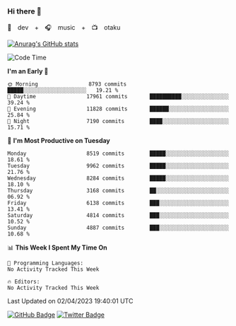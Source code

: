 ### Hi there 👋

🚀　dev　+　🎧　music　+　📺　otaku


[![Anurag's GitHub stats](https://github-readme-stats.vercel.app/api?username=koheitasaka&count_private=true&show_icons=true&theme=monokai)](https://github.com/koheitasaka/github-readme-stats)

<!--START_SECTION:waka-->
![Code Time](http://img.shields.io/badge/Code%20Time-1%2C161%20hrs%2023%20mins-blue)

**I'm an Early 🐤** 

```text
🌞 Morning                8793 commits        █████░░░░░░░░░░░░░░░░░░░░   19.21 % 
🌆 Daytime                17961 commits       ██████████░░░░░░░░░░░░░░░   39.24 % 
🌃 Evening                11828 commits       ██████░░░░░░░░░░░░░░░░░░░   25.84 % 
🌙 Night                  7190 commits        ████░░░░░░░░░░░░░░░░░░░░░   15.71 % 
```
📅 **I'm Most Productive on Tuesday** 

```text
Monday                   8519 commits        █████░░░░░░░░░░░░░░░░░░░░   18.61 % 
Tuesday                  9962 commits        █████░░░░░░░░░░░░░░░░░░░░   21.76 % 
Wednesday                8284 commits        █████░░░░░░░░░░░░░░░░░░░░   18.10 % 
Thursday                 3168 commits        ██░░░░░░░░░░░░░░░░░░░░░░░   06.92 % 
Friday                   6138 commits        ███░░░░░░░░░░░░░░░░░░░░░░   13.41 % 
Saturday                 4814 commits        ███░░░░░░░░░░░░░░░░░░░░░░   10.52 % 
Sunday                   4887 commits        ███░░░░░░░░░░░░░░░░░░░░░░   10.68 % 
```


📊 **This Week I Spent My Time On** 

```text
💬 Programming Languages: 
No Activity Tracked This Week

🔥 Editors: 
No Activity Tracked This Week
```


 Last Updated on 02/04/2023 19:40:01 UTC
<!--END_SECTION:waka-->

[![GitHub Badge](https://img.shields.io/badge/GitHub-100000?style=for-the-badge&logo=github&logoColor=white)](https://github.com/koheitasaka)
[![Twitter Badge](https://img.shields.io/badge/Twitter-1DA1F2?style=for-the-badge&logo=twitter&logoColor=white)](https://twitter.com/sleep_asleep_)
